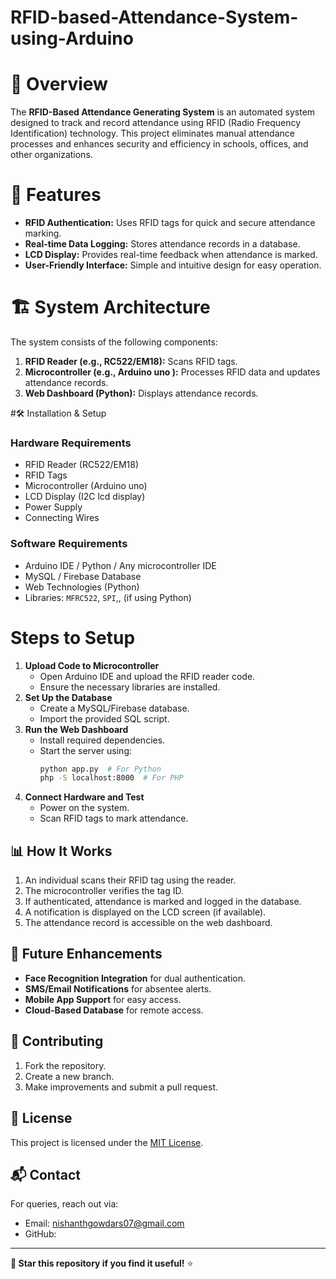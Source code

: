 # RFID-based-Attendance-System-using-Arduino

# 📌 Overview
The **RFID-Based Attendance Generating System** is an automated system designed to track and record attendance using RFID (Radio Frequency Identification) technology. This project eliminates manual attendance processes and enhances security and efficiency in schools, offices, and other organizations.

# 🔧 Features
- **RFID Authentication:** Uses RFID tags for quick and secure attendance marking.
- **Real-time Data Logging:** Stores attendance records in a database.
- **LCD Display:** Provides real-time feedback when attendance is marked.
- **User-Friendly Interface:** Simple and intuitive design for easy operation.

# 🏗️ System Architecture
The system consists of the following components:
1. **RFID Reader (e.g., RC522/EM18):** Scans RFID tags.
2. **Microcontroller (e.g., Arduino uno ):** Processes RFID data and updates attendance records.
4. **Web Dashboard (Python):** Displays attendance records.

#🛠️ Installation & Setup
### Hardware Requirements
- RFID Reader (RC522/EM18)
- RFID Tags
- Microcontroller (Arduino uno)
- LCD Display (I2C lcd display)
- Power Supply
- Connecting Wires

### Software Requirements
- Arduino IDE / Python / Any microcontroller IDE
- MySQL / Firebase Database
- Web Technologies (Python)
- Libraries: `MFRC522`, `SPI`,, (if using Python)

# Steps to Setup
1. **Upload Code to Microcontroller**
   - Open Arduino IDE and upload the RFID reader code.
   - Ensure the necessary libraries are installed.
2. **Set Up the Database**
   - Create a MySQL/Firebase database.
   - Import the provided SQL script.
3. **Run the Web Dashboard**
   - Install required dependencies.
   - Start the server using:
     ```sh
     python app.py  # For Python
     php -S localhost:8000  # For PHP
     ```
4. **Connect Hardware and Test**
   - Power on the system.
   - Scan RFID tags to mark attendance.

## 📊 How It Works
1. An individual scans their RFID tag using the reader.
2. The microcontroller verifies the tag ID.
3. If authenticated, attendance is marked and logged in the database.
4. A notification is displayed on the LCD screen (if available).
5. The attendance record is accessible on the web dashboard.

## 🚀 Future Enhancements
- **Face Recognition Integration** for dual authentication.
- **SMS/Email Notifications** for absentee alerts.
- **Mobile App Support** for easy access.
- **Cloud-Based Database** for remote access.

## 🤝 Contributing
1. Fork the repository.
2. Create a new branch.
3. Make improvements and submit a pull request.

## 📜 License
This project is licensed under the [MIT License](LICENSE).

## 📬 Contact
For queries, reach out via:
- Email: nishanthgowdars07@gmail.com
- GitHub: 
---
**📢 Star this repository if you find it useful!** ⭐

